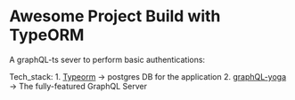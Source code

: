 # Awesome Project Build with TypeORM

A graphQL-ts sever to perform basic authentications:

Tech_stack: 
    1. <a href="https://typeorm.io/" target="_blank">Typeorm</a> -> postgres DB for the application
    2. <a href="https://www.graphql-yoga.com/" target="_blank">graphQL-yoga</a> -> The fully-featured GraphQL Server
